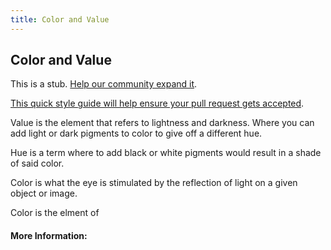 ```yaml
---
title: Color and Value
---
```

## Color and Value

This is a stub. <a href='https://github.com/freecodecamp/guides/tree/master/src/pages/typography/color-and-value/index.md' target='_blank' rel='nofollow'>Help our community expand it</a>.

<a href='https://github.com/freecodecamp/guides/blob/master/README.md' target='_blank' rel='nofollow'>This quick style guide will help ensure your pull request gets accepted</a>.

Value is the element that refers to lightness and darkness. Where you can add light or dark pigments to color to give off a different hue. 

Hue is a term where to add black or white pigments would result in a shade of said color. 

Color is what the eye is stimulated by the reflection of light on a given object or image. 

Color is the elment of 
#### More Information:
<!-- Please add any articles you think might be helpful to read before writing the article -->


